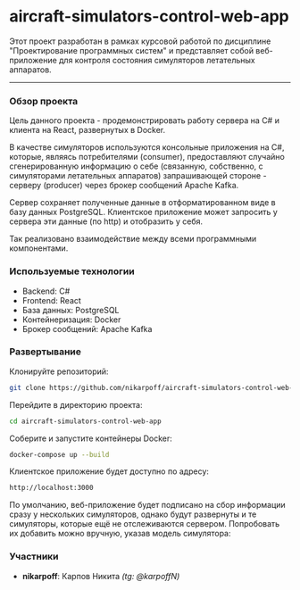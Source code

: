 # aircraft-simulators-control-web-app
Этот проект разработан в рамках курсовой работой по дисциплине "Проектирование программных систем" и представляет собой веб-приложение для контроля состояния симуляторов летательных аппаратов.

----------
### Обзор проекта
Цель данного проекта - продемонстрировать работу сервера на C# и клиента на React, развернутых в Docker.

В качестве симуляторов используются консольные приложения на C#, которые, являясь потребителями (consumer), предоставляют случайно сгенерированную информацию о себе (связанную, собственно, с симуляторами летательных аппаратов) запрашивающей стороне - серверу (producer) через брокер сообщений Apache Kafka.

Сервер сохраняет полученные данные в отформатированном виде в базу данных PostgreSQL. Клиентское приложение может запросить у сервера эти данные (по http) и отобразить у себя.

Так реализовано взаимодействие между всеми программными компонентами.

### Используемые технологии
- Backend: C#
- Frontend: React
- База данных: PostgreSQL
- Контейнеризация: Docker
- Брокер сообщений: Apache Kafka

### Развертывание
Клонируйте репозиторий:
```bash
git clone https://github.com/nikarpoff/aircraft-simulators-control-web-app.git
```
Перейдите в директорию проекта:
```bash
cd aircraft-simulators-control-web-app
```

Соберите и запустите контейнеры Docker:
```bash
docker-compose up --build
```

Клиентское приложение будет доступно по адресу:
```bash
http://localhost:3000
```

По умолчанию, веб-приложение будет подписано на сбор информации сразу у нескольких симуляторов, однако будут развернуты и те симуляторы, которые ещё не отслеживаются сервером. Попробовать их добавить можно вручную, указав модель симулятора:

### Участники
- **nikarpoff**: Карпов Никита *(tg: @karpoffN)*

